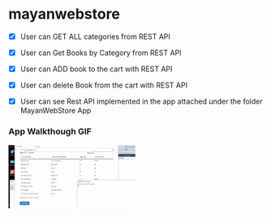# mayanwebstore
* [x] User can GET ALL categories from REST API
* [x] User can Get Books by Category from REST API
* [x] User can ADD book to the cart with REST API
* [x] User can delete Book from the cart with REST API
* [x] User can see Rest API implemented in the app attached under the folder MayanWebStore App


### App Walkthough GIF

<img src="https://github.com/Ayshwaryajagadeesan/mayanwebstore/blob/main/MayanWebStoreApp.gif" width=250><br>


